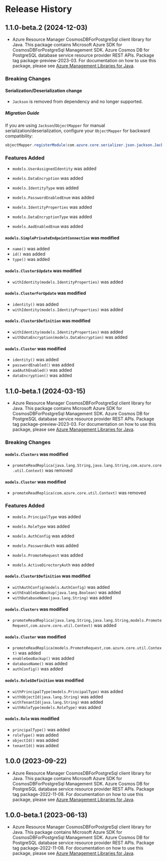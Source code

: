 # Release History

## 1.1.0-beta.2 (2024-12-03)

- Azure Resource Manager CosmosDBForPostgreSql client library for Java. This package contains Microsoft Azure SDK for CosmosDBForPostgreSql Management SDK. Azure Cosmos DB for PostgreSQL database service resource provider REST APIs. Package tag package-preview-2023-03. For documentation on how to use this package, please see [Azure Management Libraries for Java](https://aka.ms/azsdk/java/mgmt).

### Breaking Changes

#### Serialization/Deserialization change

- `Jackson` is removed from dependency and no longer supported.

##### Migration Guide

If you are using `Jackson`/`ObjectMapper` for manual serialization/deserialization, configure your `ObjectMapper` for backward compatibility:
```java
objectMapper.registerModule(com.azure.core.serializer.json.jackson.JacksonJsonProvider.getJsonSerializableDatabindModule());
```

### Features Added

* `models.UserAssignedIdentity` was added

* `models.DataEncryption` was added

* `models.IdentityType` was added

* `models.PasswordEnabledEnum` was added

* `models.IdentityProperties` was added

* `models.DataEncryptionType` was added

* `models.AadEnabledEnum` was added

#### `models.SimplePrivateEndpointConnection` was modified

* `name()` was added
* `id()` was added
* `type()` was added

#### `models.Cluster$Update` was modified

* `withIdentity(models.IdentityProperties)` was added

#### `models.ClusterForUpdate` was modified

* `identity()` was added
* `withIdentity(models.IdentityProperties)` was added

#### `models.Cluster$Definition` was modified

* `withIdentity(models.IdentityProperties)` was added
* `withDataEncryption(models.DataEncryption)` was added

#### `models.Cluster` was modified

* `identity()` was added
* `passwordEnabled()` was added
* `aadAuthEnabled()` was added
* `dataEncryption()` was added

## 1.1.0-beta.1 (2024-03-15)

- Azure Resource Manager CosmosDBForPostgreSql client library for Java. This package contains Microsoft Azure SDK for CosmosDBForPostgreSql Management SDK. Azure Cosmos DB for PostgreSQL database service resource provider REST APIs. Package tag package-preview-2023-03. For documentation on how to use this package, please see [Azure Management Libraries for Java](https://aka.ms/azsdk/java/mgmt).

### Breaking Changes

#### `models.Clusters` was modified

* `promoteReadReplica(java.lang.String,java.lang.String,com.azure.core.util.Context)` was removed

#### `models.Cluster` was modified

* `promoteReadReplica(com.azure.core.util.Context)` was removed

### Features Added

* `models.PrincipalType` was added

* `models.RoleType` was added

* `models.AuthConfig` was added

* `models.PasswordAuth` was added

* `models.PromoteRequest` was added

* `models.ActiveDirectoryAuth` was added

#### `models.Cluster$Definition` was modified

* `withAuthConfig(models.AuthConfig)` was added
* `withEnableGeoBackup(java.lang.Boolean)` was added
* `withDatabaseName(java.lang.String)` was added

#### `models.Clusters` was modified

* `promoteReadReplica(java.lang.String,java.lang.String,models.PromoteRequest,com.azure.core.util.Context)` was added

#### `models.Cluster` was modified

* `promoteReadReplica(models.PromoteRequest,com.azure.core.util.Context)` was added
* `enableGeoBackup()` was added
* `databaseName()` was added
* `authConfig()` was added

#### `models.Role$Definition` was modified

* `withPrincipalType(models.PrincipalType)` was added
* `withObjectId(java.lang.String)` was added
* `withTenantId(java.lang.String)` was added
* `withRoleType(models.RoleType)` was added

#### `models.Role` was modified

* `principalType()` was added
* `roleType()` was added
* `objectId()` was added
* `tenantId()` was added

## 1.0.0 (2023-09-22)

- Azure Resource Manager CosmosDBForPostgreSql client library for Java. This package contains Microsoft Azure SDK for CosmosDBForPostgreSql Management SDK. Azure Cosmos DB for PostgreSQL database service resource provider REST APIs. Package tag package-2022-11-08. For documentation on how to use this package, please see [Azure Management Libraries for Java](https://aka.ms/azsdk/java/mgmt).

## 1.0.0-beta.1 (2023-06-13)

- Azure Resource Manager CosmosDBForPostgreSql client library for Java. This package contains Microsoft Azure SDK for CosmosDBForPostgreSql Management SDK. Azure Cosmos DB for PostgreSQL database service resource provider REST APIs. Package tag package-2022-11-08. For documentation on how to use this package, please see [Azure Management Libraries for Java](https://aka.ms/azsdk/java/mgmt).
